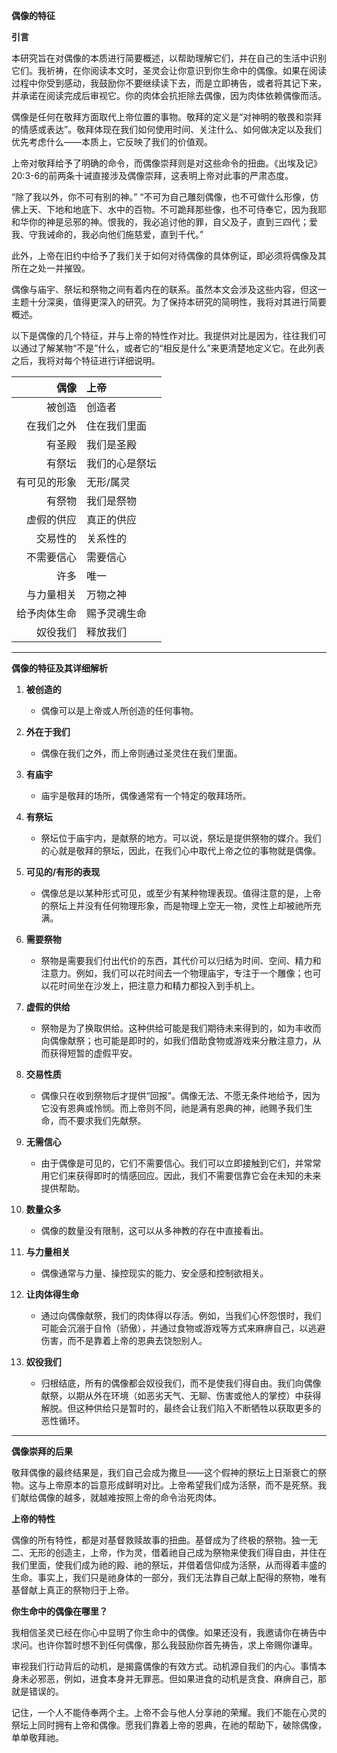 **偶像的特征**

**引言**

本研究旨在对偶像的本质进行简要概述，以帮助理解它们，并在自己的生活中识别它们。我祈祷，在你阅读本文时，圣灵会让你意识到你生命中的偶像。如果在阅读过程中你受到感动，我鼓励你不要继续读下去，而是立即祷告，或者将其记下来，并承诺在阅读完成后审视它。你的肉体会抗拒除去偶像，因为肉体依赖偶像而活。

偶像是任何在敬拜方面取代上帝位置的事物。敬拜的定义是“对神明的敬畏和崇拜的情感或表达”。敬拜体现在我们如何使用时间、关注什么、如何做决定以及我们优先考虑什么——本质上，它反映了我们的价值观。

上帝对敬拜给予了明确的命令，而偶像崇拜则是对这些命令的扭曲。《出埃及记》20:3-6的前两条十诫直接涉及偶像崇拜，这表明上帝对此事的严肃态度。

“除了我以外，你不可有别的神。”
“不可为自己雕刻偶像，也不可做什么形像，仿佛上天、下地和地底下、水中的百物。不可跪拜那些像，也不可侍奉它，因为我耶和华你的神是忌邪的神。恨我的，我必追讨他的罪，自父及子，直到三四代；爱我、守我诫命的，我必向他们施慈爱，直到千代。”

此外，上帝在旧约中给予了我们关于如何对待偶像的具体例证，即必须将偶像及其所在之处一并摧毁。

偶像与庙宇、祭坛和祭物之间有着内在的联系。虽然本文会涉及这些内容，但这一主题十分深奥，值得更深入的研究。为了保持本研究的简明性，我将对其进行简要概述。

以下是偶像的几个特征，并与上帝的特性作对比。我提供对比是因为，往往我们可以通过了解某物“不是”什么，或者它的“相反是什么”来更清楚地定义它。在此列表之后，我将对每个特征进行详细说明。

| 偶像     | 上帝         |
| -----: | :--------- |
| 被创造    | 创造者        |
| 在我们之外  | 住在我们里面     |
| 有圣殿    | 我们是圣殿      |
| 有祭坛    | 我们的心是祭坛    |
| 有可见的形象 | 无形/属灵      |
| 有祭物    | 我们是祭物 |
| 虚假的供应  | 真正的供应      |
| 交易性的   | 关系性的       |
| 不需要信心  | 需要信心       |
| 许多     | 唯一         |
| 与力量相关  | 万物之神       |
| 给予肉体生命 | 赐予灵魂生命     |
| 奴役我们   | 释放我们       |

---

**偶像的特征及其详细解析**

1. **被创造的**
   - 偶像可以是上帝或人所创造的任何事物。

2. **外在于我们**
   - 偶像在我们之外，而上帝则通过圣灵住在我们里面。

3. **有庙宇**
   - 庙宇是敬拜的场所，偶像通常有一个特定的敬拜场所。

4. **有祭坛**
   - 祭坛位于庙宇内，是献祭的地方。可以说，祭坛是提供祭物的媒介。我们的心就是敬拜的祭坛，因此，在我们心中取代上帝之位的事物就是偶像。

5. **可见的/有形的表现**
   - 偶像总是以某种形式可见，或至少有某种物理表现。值得注意的是，上帝的祭坛上并没有任何物理形象，而是物理上空无一物，灵性上却被祂所充满。

6. **需要祭物**
   - 祭物是需要我们付出代价的东西，其代价可以归结为时间、空间、精力和注意力。例如，我们可以花时间去一个物理庙宇，专注于一个雕像；也可以花时间坐在沙发上，把注意力和精力都投入到手机上。

7. **虚假的供给**
   - 祭物是为了换取供给。这种供给可能是我们期待未来得到的，如为丰收而向偶像献祭；也可能是即时的，如我们借助食物或游戏来分散注意力，从而获得短暂的虚假平安。

8. **交易性质**
   - 偶像只在收到祭物后才提供“回报”。偶像无法、不愿无条件地给予，因为它没有恩典或怜悯。而上帝则不同，祂是满有恩典的神，祂赐予我们生命，而不要求我们先献祭。

9. **无需信心**
   - 由于偶像是可见的，它们不需要信心。我们可以立即接触到它们，并常常用它们来获得即时的情感回应。因此，我们不需要信靠它会在未知的未来提供帮助。

10. **数量众多**
    - 偶像的数量没有限制，这可以从多神教的存在中直接看出。

11. **与力量相关**
    - 偶像通常与力量、操控现实的能力、安全感和控制欲相关。

12. **让肉体得生命**
    - 通过向偶像献祭，我们的肉体得以存活。例如，当我们心怀怨恨时，我们可能会沉溺于自怜（骄傲），并通过食物或游戏等方式来麻痹自己，以逃避伤害，而不是靠着上帝的恩典去饶恕别人。

13. **奴役我们**
    - 归根结底，所有的偶像都会奴役我们，而不是使我们得自由。我们向偶像献祭，以期从外在环境（如恶劣天气、无聊、伤害或他人的掌控）中获得解脱。但这种供给只是暂时的，最终会让我们陷入不断牺牲以获取更多的恶性循环。

---

**偶像崇拜的后果**

敬拜偶像的最终结果是，我们自己会成为撒旦——这个假神的祭坛上日渐衰亡的祭物。这与上帝原本的旨意形成鲜明对比。上帝希望我们成为活祭，而不是死祭。我们献给偶像的越多，就越难按照上帝的命令治死肉体。

**上帝的特性**

偶像的所有特性，都是对基督救赎故事的扭曲。基督成为了终极的祭物。独一无二、无形的创造主，上帝，作为灵，借着祂自己成为祭物来使我们得自由，并住在我们里面，使我们成为祂的殿、祂的祭坛，并借着信仰成为活祭，从而得着丰盛的生命。事实上，我们只是祂身体的一部分，我们无法靠自己献上配得的祭物，唯有基督献上真正的祭物归于上帝。

**你生命中的偶像在哪里？**

我相信圣灵已经在你心中显明了你生命中的偶像。如果还没有，我邀请你在祷告中求问。也许你暂时想不到任何偶像，那么我鼓励你首先祷告，求上帝赐你谦卑。

审视我们行动背后的动机，是揭露偶像的有效方式。动机源自我们的内心。事情本身未必邪恶，例如，进食本身并无罪恶。但如果进食的动机是贪食、麻痹自己，那就是错误的。

记住，一个人不能侍奉两个主。上帝不会与他人分享祂的荣耀。我们不能在心灵的祭坛上同时拥有上帝和偶像。愿我们靠着上帝的恩典，在祂的帮助下，破除偶像，单单敬拜祂。

